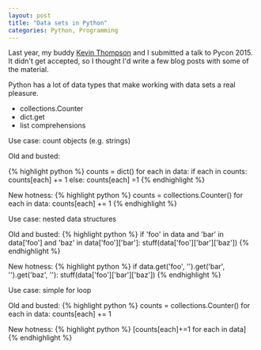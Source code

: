 ```yaml
---
layout: post
title: "Data sets in Python"
categories: Python, Programming
---
```


Last year, my buddy [Kevin Thompson](https://twitter.com/bfist) and I submitted a talk to Pycon 2015. It didn't get accepted, so I thought I'd write a few blog posts with some of the material.

Python has a lot of data types that make working with data sets a real pleasure.

- collections.Counter
- dict.get
- list comprehensions

Use case: count objects (e.g. strings)

Old and busted:

{% highlight python %}
counts = dict()
for each in data:
  if each in counts:
    counts[each] += 1
  else:
    counts[each] =1
{% endhighlight %}

New hotness:
{% highlight python %}
counts = collections.Counter()
for each in data:
  counts[each] += 1
{% endhighlight %}

Use case: nested data structures

Old and busted:
{% highlight python %}
if 'foo' in data and 'bar' in data['foo'] and 'baz' in data['foo']['bar']:
  stuff(data['foo']['bar']['baz'])
{% endhighlight %}

New hotness:
{% highlight python %}
if data.get('foo', '').get('bar', '').get('baz', ''):
  stuff(data['foo']['bar']['baz'])
{% endhighlight %}

Use case: simple for loop

Old and busted:
{% highlight python %}
counts = collections.Counter()
for each in data:
  counts[each] += 1

New hotness:
{% highlight python %}
[counts[each]+=1 for each in data]
{% endhighlight %}
